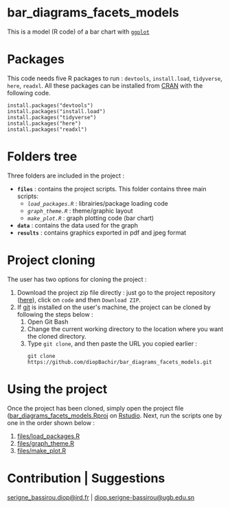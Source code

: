 # bar_diagrams_facets_models
This is a model (R code) of a bar chart with [`ggplot`](https://ggplot2.tidyverse.org/)

# Packages 
This code needs five R packages to run : `devtools`, `install.load`, `tidyverse`, `here`, `readxl`.
All these packages can be installed from [CRAN](https://cran.r-project.org/web/packages/available_packages_by_name.html) with the following code.
```
install.packages("devtools")
install.packages("install.load")
install.packages("tidyverse")
install.packages("here")
install.packages("readxl")
```

# Folders tree
Three folders are included in the project : 
- **`files`** : contains the project scripts. This folder contains three main scripts:
  - *`load_packages.R`* : librairies/package loading code
  - *`graph_theme.R`* : theme/graphic layout
  - *`make_plot.R`* : graph plotting code (bar chart)
- **`data`** : contains the data used for the graph
- **`results`** : contains graphics exported in pdf and jpeg format

# Project cloning
The user has two options for cloning the project :
1. Download the project zip file directly : just go to the project repository ([here](https://github.com/diopBachir/bar_diagrams_facets_models.git)), click on `code` and then `Download ZIP`.
2. If [git](https://git-scm.com/) is installed on the user's machine, the project can be cloned by following the steps below :
   1. Open Git Bash
   2. Change the current working directory to the location where you want the cloned directory.
   3. Type `git clone`, and then paste the URL you copied earlier :
      ```
      git clone https://github.com/diopBachir/bar_diagrams_facets_models.git
      ```

# Using the project
Once the project has been cloned, simply open the project file ([bar_diagrams_facets_models.Rproj](bar_diagrams_facets_models.Rproj) on [Rstudio](https://posit.co/download/rstudio-desktop/). Next, run the scripts one by one in the order shown below :
1. [files/load_packages.R](files/load_packages.R)
2. [files/graph_theme.R](files/graph_theme.R)
3. [files/make_plot.R](files/make_plot.R)

# Contribution | Suggestions
[serigne_bassirou.diop@ird.fr](mailto:serigne_bassirou.diop@ird.fr) | [diop.serigne-bassirou@ugb.edu.sn](mailto:diop.serigne-bassirou@ugb.edu.sn)


